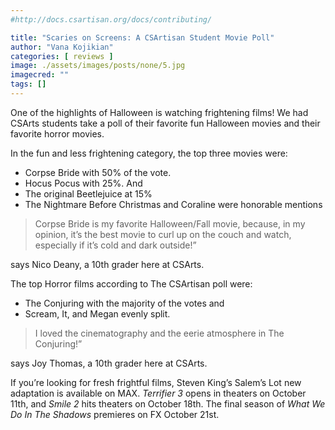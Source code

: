 ```yaml
---
#http://docs.csartisan.org/docs/contributing/

title: "Scaries on Screens: A CSArtisan Student Movie Poll"
author: "Vana Kojikian"
categories: [ reviews ]
image: ./assets/images/posts/none/5.jpg
imagecred: ""
tags: []
---
```

One of the highlights of Halloween is watching frightening films! We had CSArts students take a poll of their favorite fun Halloween movies and their favorite horror movies. 
	
In the fun and less frightening category, the top three movies were:
- Corpse Bride with 50% of the vote.
- Hocus Pocus with 25%. And
- The original Beetlejuice at 15% 
- The Nightmare Before Christmas and Coraline were honorable mentions

> Corpse Bride is my favorite Halloween/Fall movie, because, in my opinion, it’s the best movie to curl up on the couch and watch, especially if it’s cold and dark outside!” 

says Nico Deany, a 10th grader here at CSArts.

The top Horror films according to The CSArtisan poll were:
- The Conjuring with the majority of the votes and 
- Scream, It, and Megan evenly split.
	
> I loved the cinematography and the eerie atmosphere in The Conjuring!” 

says Joy Thomas, a 10th grader here at CSArts. 

If you’re looking for fresh frightful films, Steven King’s Salem’s Lot new adaptation is available on MAX. *Terrifier 3* opens in theaters on October 11th, and *Smile 2* hits theaters on October 18th. The final season of *What We Do In The Shadows* premieres on FX October 21st.